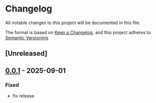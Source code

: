 # Changelog

All notable changes to this project will be documented in this file.

The format is based on [Keep a Changelog](https://keepachangelog.com/en/1.0.0/),
and this project adheres to [Semantic Versioning](https://semver.org/spec/v2.0.0.html).

## [Unreleased]

## [0.0.1](https://github.com/graphql-hive/router/releases/tag/hive-router-query-planner-v0.0.1) - 2025-09-01

### Fixed

- fix release
